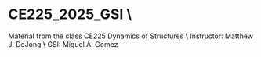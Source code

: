 # CE225_2025_GSI \\
Material from the class CE225 Dynamics of Structures \\
Instructor: Matthew J. DeJong \\
GSI: Miguel A. Gomez
